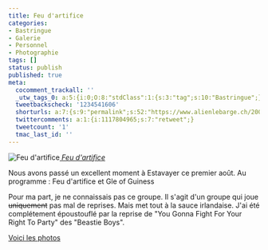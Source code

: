 ```yaml
---
title: Feu d'artifice
categories:
- Bastringue
- Galerie
- Personnel
- Photographie
tags: []
status: publish
published: true
meta:
  cocomment_trackall: ''
  _utw_tags_0: a:5:{i:0;O:8:"stdClass":1:{s:3:"tag";s:10:"Bastringue";}i:1;O:8:"stdClass":1:{s:3:"tag";s:6:"Flickr";}i:2;O:8:"stdClass":1:{s:3:"tag";s:7:"Galerie";}i:3;O:8:"stdClass":1:{s:3:"tag";s:9:"Personnel";}i:4;O:8:"stdClass":1:{s:3:"tag";s:12:"Photographie";}}
  tweetbackscheck: '1234541606'
  shorturls: a:7:{s:9:"permalink";s:52:"https://www.alienlebarge.ch/2007/08/03/feu-dartifice/";s:7:"tinyurl";s:25:"https://tinyurl.com/btuoz4";s:4:"isgd";s:17:"https://is.gd/iLT5";s:5:"bitly";s:18:"https://bit.ly/snNR";s:5:"snipr";s:22:"https://snipr.com/bhib1";s:5:"snurl";s:22:"https://snurl.com/bhib1";s:7:"snipurl";s:24:"https://snipurl.com/bhib1";}
  twittercomments: a:1:{i:1117804965;s:7:"retweet";}
  tweetcount: '1'
  tmac_last_id: ''
---
```

 <img src="https://farm2.static.flickr.com/1268/990131940_1f4eaaff14.jpg" alt="Feu d'artifice" /><em><a href="https://www.flickr.com/photos/alienlebarge/990131940/" title="photo sharing">
Feu d'artifice</a></em>

Nous avons passé un excellent moment à Estavayer ce premier août.
Au programme : Feu d'artifice et Gle of Guiness

Pour ma part, je ne connaissais pas ce groupe. Il s'agit d'un groupe qui joue <span style="text-decoration: line-through" class="Apple-style-span">uniquement</span> pas mal de reprises. Mais met tout à la sauce irlandaise. J'ai été complétement époustouflé par la reprise de "You Gonna Fight For Your Right To Party" des "Beastie Boys".<a href="https://www.flickr.com/gp/49665969@N00/T15fVk" title="LEs photos du premier août"></a>

<a href="https://www.flickr.com/gp/49665969@N00/T15fVk" title="LEs photos du premier août">Voici les photos</a>
